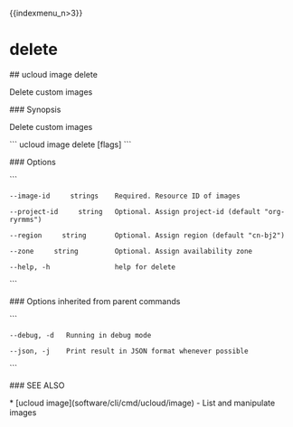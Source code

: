 {{indexmenu_n>3}}

# delete

\#\# ucloud image delete

Delete custom images

\#\#\# Synopsis

Delete custom images

\`\`\` ucloud image delete \[flags\] \`\`\`

\#\#\# Options

\`\`\`

``` 
--image-id     strings    Required. Resource ID of images 
```

``` 
--project-id     string   Optional. Assign project-id (default "org-ryrmms") 
```

``` 
--region     string       Optional. Assign region (default "cn-bj2") 
```

``` 
--zone     string         Optional. Assign availability zone 
```

``` 
--help, -h                help for delete 
```

\`\`\`

\#\#\# Options inherited from parent commands

\`\`\`

``` 
--debug, -d   Running in debug mode 
```

``` 
--json, -j    Print result in JSON format whenever possible 
```

\`\`\`

\#\#\# SEE ALSO

\* \[ucloud image\](software/cli/cmd/ucloud/image) - List and manipulate
images
